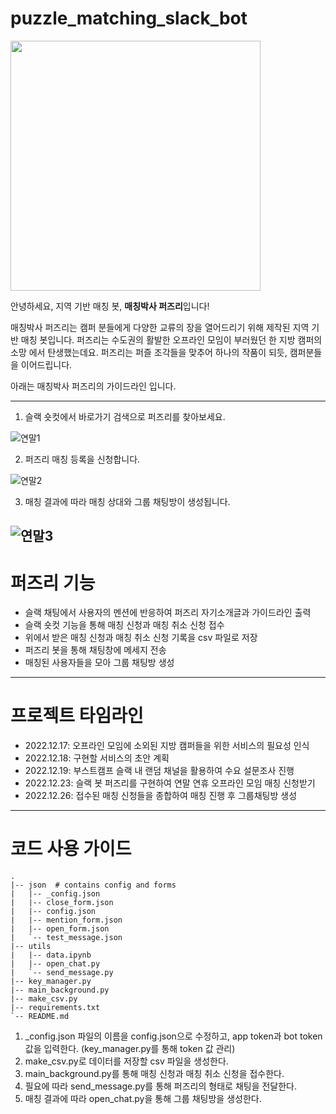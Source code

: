 # puzzle_matching_slack_bot

<img src="https://user-images.githubusercontent.com/94108712/209671125-9119d237-dc9a-4e70-afbf-25fb0a6614f8.png"  width="400" height="400"/>
                                                                                                                                         
안녕하세요, 지역 기반 매칭 봇, **매칭박사 퍼즈리**입니다!

매칭박사 퍼즈리는 캠퍼 분들에게 다양한 교류의 장을 열어드리기 위해 제작된 지역 기반 매칭 봇입니다.
퍼즈리는 수도권의 활발한 오프라인 모임이 부러웠던 한 지방 캠퍼의 소망 에서 탄생했는데요.
퍼즈리는 퍼즐 조각들을 맞추어 하나의 작품이 되듯, 캠퍼분들을 이어드립니다.

아래는 매칭박사 퍼즈리의 가이드라인 입니다.

---
1. 슬랙 숏컷에서 바로가기 검색으로 퍼즈리를 찾아보세요.

![연말1](https://user-images.githubusercontent.com/94108712/209671136-0c7dba15-65b0-4faa-b552-78f62fb4589c.png)

2. 퍼즈리 매칭 등록을 신청합니다.

![연말2](https://user-images.githubusercontent.com/94108712/209671139-0974c547-f889-4112-b23f-0834d89c0d2f.png)

3. 매칭 결과에 따라 매칭 상대와 그룹 채팅방이 생성됩니다.

![연말3](https://user-images.githubusercontent.com/94108712/209671141-ab8c6b0f-069b-4c78-8ccd-75fe166b11b5.png)
---

# 퍼즈리 기능

- 슬랙 채팅에서 사용자의 멘션에 반응하여 퍼즈리 자기소개글과 가이드라인 출력
- 슬랙 숏컷 기능을 통해 매칭 신청과 매칭 취소 신청 접수
- 위에서 받은 매칭 신청과 매칭 취소 신청 기록을 csv 파일로 저장
- 퍼즈리 봇을 통해 채팅창에 메세지 전송
- 매칭된 사용자들을 모아 그룹 채팅방 생성

---

# 프로젝트 타임라인

- 2022.12.17: 오프라인 모임에 소외된 지방 캠퍼들을 위한 서비스의 필요성 인식
- 2022.12.18: 구현할 서비스의 초안 계획
- 2022.12.19: 부스트캠프 슬랙 내 랜덤 채널을 활용하여 수요 설문조사 진행
- 2022.12.23: 슬랙 봇 퍼즈리를 구현하여 연말 연휴 오프라인 모임 매칭 신청받기
- 2022.12.26: 접수된 매칭 신청들을 종합하여 매칭 진행 후 그룹채팅방 생성

---

# 코드 사용 가이드

```
.
|-- json  # contains config and forms
|   |-- _config.json
|   |-- close_form.json
|   |-- config.json
|   |-- mention_form.json
|   |-- open_form.json
|   `-- test_message.json
|-- utils
|   |-- data.ipynb
|   |-- open_chat.py
|   `-- send_message.py
|-- key_manager.py
|-- main_background.py
|-- make_csv.py
|-- requirements.txt
`-- README.md
```

1. _config.json 파일의 이름을 config.json으로 수정하고, app token과 bot token 값을 입력한다. (key_manager.py를 통해 token 값 관리)
2. make_csv.py로 데이터를 저장할 csv 파일을 생성한다.
3. main_background.py를 통해 매칭 신청과 매칭 취소 신청을 접수한다.
4. 필요에 따라 send_message.py를 통해 퍼즈리의 형태로 채팅을 전달한다.
5. 매칭 결과에 따라 open_chat.py을 통해 그룹 채팅방을 생성한다.
